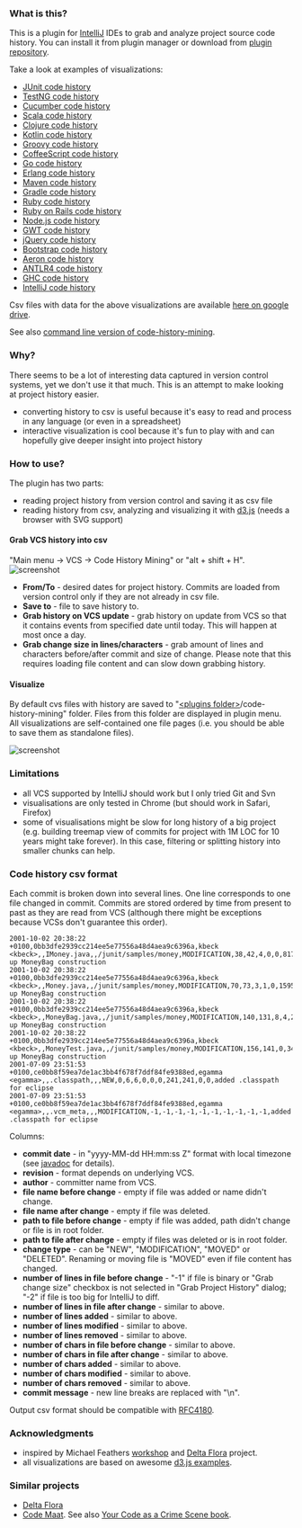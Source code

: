 ### What is this?

This is a plugin for [IntelliJ](https://github.com/JetBrains/intellij-community) IDEs to grab
and analyze project source code history. You can install it from plugin manager
or download from [plugin repository](http://plugins.jetbrains.com/plugin/7273).

Take a look at examples of visualizations:
 - [JUnit code history](http://dkandalov.github.io/code-history-mining/JUnit.html)
 - [TestNG code history](http://dkandalov.github.io/code-history-mining/TestNG.html)
 - [Cucumber code history](http://dkandalov.github.io/code-history-mining/Cucumber.html)
 - [Scala code history](http://dkandalov.github.io/code-history-mining/Scala.html)
 - [Clojure code history](http://dkandalov.github.io/code-history-mining/Clojure.html)
 - [Kotlin code history](http://dkandalov.github.io/code-history-mining/Kotlin.html)
 - [Groovy code history](http://dkandalov.github.io/code-history-mining/Groovy.html)
 - [CoffeeScript code history](http://dkandalov.github.io/code-history-mining/CoffeeScript.html)
 - [Go code history](http://dkandalov.github.io/code-history-mining/Go.html)
 - [Erlang code history](http://dkandalov.github.io/code-history-mining/Erlang.html)
 - [Maven code history](http://dkandalov.github.io/code-history-mining/Maven.html)
 - [Gradle code history](http://dkandalov.github.io/code-history-mining/Gradle.html)
 - [Ruby code history](http://dkandalov.github.io/code-history-mining/Ruby.html)
 - [Ruby on Rails code history](http://dkandalov.github.io/code-history-mining/Rails.html)
 - [Node.js code history](http://dkandalov.github.io/code-history-mining/NodeJS.html)
 - [GWT code history](http://dkandalov.github.io/code-history-mining/GWT.html)
 - [jQuery code history](http://dkandalov.github.io/code-history-mining/jQuery.html)
 - [Bootstrap code history](http://dkandalov.github.io/code-history-mining/Bootstrap.html)
 - [Aeron code history](http://dkandalov.github.io/code-history-mining/Aeron.html)
 - [ANTLR4 code history](http://dkandalov.github.io/code-history-mining/ANTLR4.html)
 - [GHC code history](http://dkandalov.github.io/code-history-mining/GHC.html)
 - [IntelliJ code history](http://dkandalov.github.io/code-history-mining/IntelliJ.html)

Csv files with data for the above visualizations are available [here on google drive](https://googledrive.com/host/0B5PfR1lF8o5SZE1xMXZIWGxBVzQ).

See also [command line version of code-history-mining](http://dkandalov.github.io/code-history-mining-cli).


### Why?
There seems to be a lot of interesting data captured in version control systems, yet we don't use it that much.
This is an attempt to make looking at project history easier.

 - converting history to csv is useful because it's easy to read and process in any language (or even in a spreadsheet)
 - interactive visualization is cool because it's fun to play with and can hopefully give deeper insight into project history


### How to use?
The plugin has two parts:
 - reading project history from version control and saving it as csv file
 - reading history from csv, analyzing and visualizing it with [d3.js](http://d3js.org/) (needs a browser with SVG support)

#### Grab VCS history into csv
"Main menu -> VCS -> Code History Mining" or "alt + shift + H".
<img src="https://raw.github.com/dkandalov/code-history-mining/master/grab-history-screenshot.png" alt="screenshot" title="screenshot" align="center"/>
 - **From/To** - desired dates for project history. Commits are loaded from version control only if they are not already in csv file.
 - **Save to** - file to save history to.
 - **Grab history on VCS update** - grab history on update from VCS so that it contains events from specified date until today.
 This will happen at most once a day.
 - **Grab change size in lines/characters** - grab amount of lines and characters before/after commit and size of change.
 Please note that this requires loading file content and can slow down grabbing history.

#### Visualize
By default cvs files with history are saved to "[\<plugins folder\>](http://devnet.jetbrains.com/docs/DOC-181)/code-history-mining" folder.
Files from this folder are displayed in plugin menu.
All visualizations are self-contained one file pages (i.e. you should be able to save them as standalone files).

<img src="https://raw.github.com/dkandalov/code-history-mining/master/popup-screenshot.png" alt="screenshot" title="screenshot" align="center"/>


### Limitations
 - all VCS supported by IntelliJ should work but I only tried Git and Svn
 - visualisations are only tested in Chrome (but should work in Safari, Firefox)
 - some of visualisations might be slow for long history of a big project
 (e.g. building treemap view of commits for project with 1M LOC for 10 years might take forever).
 In this case, filtering or splitting history into smaller chunks can help.


### Code history csv format
Each commit is broken down into several lines. One line corresponds to one file changed in commit.
Commits are stored ordered by time from present to past as they are read from VCS
(although there might be exceptions because VCSs don't guarantee this order).
```
2001-10-02 20:38:22 +0100,0bb3dfe2939cc214ee5e77556a48d4aea9c6396a,kbeck <kbeck>,,IMoney.java,,/junit/samples/money,MODIFICATION,38,42,4,0,0,817,888,71,0,0,Cleaning up MoneyBag construction
2001-10-02 20:38:22 +0100,0bb3dfe2939cc214ee5e77556a48d4aea9c6396a,kbeck <kbeck>,,Money.java,,/junit/samples/money,MODIFICATION,70,73,3,1,0,1595,1684,86,32,0,Cleaning up MoneyBag construction
2001-10-02 20:38:22 +0100,0bb3dfe2939cc214ee5e77556a48d4aea9c6396a,kbeck <kbeck>,,MoneyBag.java,,/junit/samples/money,MODIFICATION,140,131,8,4,23,3721,3594,214,154,511,Cleaning up MoneyBag construction
2001-10-02 20:38:22 +0100,0bb3dfe2939cc214ee5e77556a48d4aea9c6396a,kbeck <kbeck>,,MoneyTest.java,,/junit/samples/money,MODIFICATION,156,141,0,34,0,5187,4785,0,1594,0,Cleaning up MoneyBag construction
2001-07-09 23:51:53 +0100,ce0bb8f59ea7de1ac3bb4f678f7ddf84fe9388ed,egamma <egamma>,,.classpath,,,NEW,0,6,6,0,0,0,241,241,0,0,added .classpath for eclipse
2001-07-09 23:51:53 +0100,ce0bb8f59ea7de1ac3bb4f678f7ddf84fe9388ed,egamma <egamma>,,.vcm_meta,,,MODIFICATION,-1,-1,-1,-1,-1,-1,-1,-1,-1,-1,added .classpath for eclipse
```
Columns:
 - __commit date__ - in "yyyy-MM-dd HH:mm:ss Z" format with local timezone (see [javadoc](http://docs.oracle.com/javase/7/docs/api/java/text/SimpleDateFormat.html) for details).
 - __revision__ - format depends on underlying VCS.
 - __author__ - committer name from VCS.
 - __file name before change__ - empty if file was added or name didn't change.
 - __file name after change__ - empty if file was deleted.
 - __path to file before change__ - empty if file was added, path didn't change or file is in root folder.
 - __path to file after change__ - empty if files was deleted or is in root folder.
 - __change type__ - can be "NEW", "MODIFICATION", "MOVED" or "DELETED". Renaming or moving file is "MOVED" even if file content has changed.
 - __number of lines in file before change__ - "-1" if file is binary or "Grab change size" checkbox is not selected in "Grab Project History" dialog;
   "-2" if file is too big for IntelliJ to diff.
 - __number of lines in file after change__ - similar to above.
 - __number of lines added__ - similar to above.
 - __number of lines modified__ - similar to above.
 - __number of lines removed__ - similar to above.
 - __number of chars in file before change__ - similar to above.
 - __number of chars in file after change__ - similar to above.
 - __number of chars added__ - similar to above.
 - __number of chars modified__ - similar to above.
 - __number of chars removed__ - similar to above.
 - __commit message__ - new line breaks are replaced with "\\n".


Output csv format should be compatible with [RFC4180](http://www.apps.ietf.org/rfc/rfc4180.html).


### Acknowledgments
 - inspired by Michael Feathers [workshop](http://codehistorymining.eventbrite.co.uk/)
 and [Delta Flora](https://github.com/michaelfeathers/delta-flora) project.
 - all visualizations are based on awesome [d3.js examples](https://github.com/mbostock/d3/wiki/Gallery).


### Similar projects
 - [Delta Flora](https://github.com/michaelfeathers/delta-flora)
 - [Code Maat](https://github.com/adamtornhill/code-maat).
 See also [Your Code as a Crime Scene book](https://pragprog.com/book/atcrime/your-code-as-a-crime-scene).